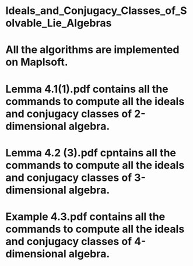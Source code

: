 # Ideals_and_Conjugacy_Classes_of_Solvable_Lie_Algebras
# All the algorithms are implemented on Maplsoft.
# Lemma 4.1(1).pdf contains all the commands to compute all the ideals and conjugacy classes of 2-dimensional algebra.
# Lemma 4.2 (3).pdf cpntains all the commands to compute all the ideals and conjugacy classes of 3-dimensional algebra.
# Example 4.3.pdf contains all the commands to compute all the ideals and conjugacy classes of 4-dimensional algebra.
